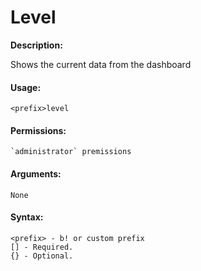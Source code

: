 # Level

&#x20;**Description:**

Shows the current data from the dashboard

#### Usage:

```
<prefix>level
```

#### Permissions:

```
`administrator` premissions
```

#### Arguments:

```
None
```

#### Syntax:

```
<prefix> - b! or custom prefix
[] - Required.
{} - Optional.
```
